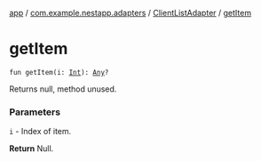 [app](../../index.md) / [com.example.nestapp.adapters](../index.md) / [ClientListAdapter](index.md) / [getItem](./get-item.md)

# getItem

`fun getItem(i: `[`Int`](https://kotlinlang.org/api/latest/jvm/stdlib/kotlin/-int/index.html)`): `[`Any`](https://kotlinlang.org/api/latest/jvm/stdlib/kotlin/-any/index.html)`?`

Returns null, method unused.

### Parameters

`i` - Index of item.

**Return**
Null.

